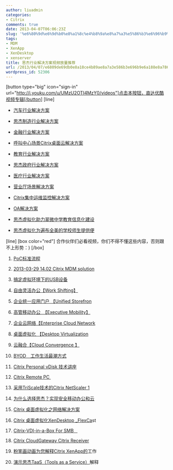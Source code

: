 ```yaml
---
author: liuadmin
categories:
- Citrix
comments: true
date: 2013-04-07T06:06:23Z
slug: '%e6%80%9d%e6%9d%b0%e8%a1%8c%e4%b8%9a%e8%a7%a3%e5%86%b3%e6%96%b9%e6%a1%88%e8%a7%86%e9%a2%91%e6%94%be%e9%87%8f%e6%8e%a8%e8%8d%90'
tags:
- MDM
- XenApp
- XenDesktop
- xenserver
title: 思杰行业解决方案视频放量推荐
url: /2013/04/07/e6809de69db0e8a18ce4b89ae8a7a3e586b3e696b9e6a188e8a786e9a291e694bee9878fe68ea8e88d90/
wordpress_id: 52306
---
```


[button type="big" icon="sign-in" url="http://i.youku.com/u/UMzU2OTI4MzY0/videos"]点击本按钮，直达优酷视频专辑[/button]
[line]



	
  * [汽车行业解决方案](http://v.youku.com/v_show/id_XNTMxOTE2MjMy.html)

	
  * [思杰制造行业解决方案](http://v.youku.com/v_show/id_XNDg1MjEyNzYw.html)

	
  * [金融行业解决方案](http://v.youku.com/v_show/id_XNDg1MTAzODA0.html)

	
  * [呼叫中心场景Citrix桌面云解决方案](http://v.youku.com/v_show/id_XNDgyNjc3NDAw.html)

	
  * [教育行业解决方案](http://v.youku.com/v_show/id_XNDgyNjY3NTgw.html)

	
  * [思杰政府行业解决方案](http://v.youku.com/v_show/id_XNDkxMjk5MjE2.html)

	
  * [医疗行业解决方案](http://v.youku.com/v_show/id_XNDgyNjU4NDUy.html)

	
  * [营业厅场景解决方案](http://v.youku.com/v_show/id_XNDgyNjQ5MDIw.html)

	
  * [Citrix集中运维监控解决方案](http://v.youku.com/v_show/id_XNDgyNjUxNTUy.html)

	
  * [OA解决方案](http://v.youku.com/v_show/id_XNDgyNjMxOTY4.html)

	
  * [思杰虚拟化助力翠微中学教育信息化建设](http://v.youku.com/v_show/id_XNDIzNTc0MzIw.html)

	
  * [思杰虚拟化为遍布全美的学校师生提供便](http://v.youku.com/v_show/id_XNDEzNzUzNzI4.html)


[line]
[box color="red"]
合作伙伴们必看视频，你们不得不懂这些内容，否则跟不上形势：)
[/box]

	
  1. [PoC标准流程](http://v.youku.com/v_show/id_XNDgyNzk0MzQw.html)

	
  2. [2013-03-29 14.02 Citrix MDM solution](http://v.youku.com/v_show/id_XNTM1MDQwNzM2.html)

	
  3. [搞定虚拟环境下的USB设备](http://v.youku.com/v_show/id_XNDg2NzYxMjky.html)

	
  4. [自由灵活办公【Work Shifting】](http://v.youku.com/v_show/id_XNDY5MDQ1MDg0.html)

	
  5. [企业统一应用门户 【Unified Storefron](http://v.youku.com/v_show/id_XNDY5MDQ1MDUy.html)

	
  6. [高管移动办公　【Executive Mobility】](http://v.youku.com/v_show/id_XNDY5MDI5MDY0.html)

	
  7. [企业云网络【Enterprise Cloud Network](http://v.youku.com/v_show/id_XNDY5MDE2NDIw.html)

	
  8. [桌面虚拟化 【Desktop Virtualization](http://v.youku.com/v_show/id_XNDY5MDEyODMy.html)

	
  9. [云融合【Cloud Convergence 】](http://v.youku.com/v_show/id_XNDY5MDAxOTQw.html)

	
  10. [BYOD　工作生活最潮方式](http://v.youku.com/v_show/id_XNDY4OTk1NDc2.html)

	
  11. [Citrix Personal vDisk 技术讲座](http://v.youku.com/v_show/id_XNDUxODc1NDQ0.html)

	
  12. [Citrix Remote PC ](http://v.youku.com/v_show/id_XNDUxODcxNDky.html)

	
  13. [采用TriScale技术的Citrix NetScaler 1](http://v.youku.com/v_show/id_XNDQ3NDY2ODI0.html)

	
  14. [为什么选择思杰？实现安全移动办公和云](http://v.youku.com/v_show/id_XNDQ3NDYzNDM2.html)

	
  15. [Citrix 桌面虚拟化之网络解决方案](http://v.youku.com/v_show/id_XNDQ2NTk0MDI0.html)

	
  16. [Citrix 桌面虚拟化XenDesktop _FlexCa](http://v.youku.com/v_show/id_XNDI2NjE4NzAw.html)st

	
  17. [Citrix-VDI-in-a-Box For SMB   ](http://v.youku.com/v_show/id_XNDExNDc4Nzg0.html)

	
  18. [Citrix CloudGateway Citrix Receiver](http://v.youku.com/v_show/id_XMzQyNDMzNDIw.html)

	
  19. [粉笔画动画为您解释Citrix XenApp的](http://v.youku.com/v_show/id_XMzQwMjMwNTgw.html)工作

	
  20. [演示思杰TaaS（Tools as a Service）](http://v.youku.com/v_show/id_XMzI0ODc2OTM2.html)解释





